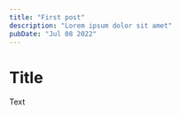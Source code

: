 ```yaml
---
title: "First post"
description: "Lorem ipsum dolor sit amet"
pubDate: "Jul 08 2022"
---
```


# Title

Text

